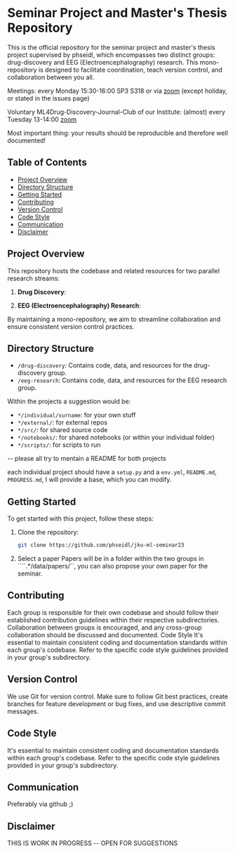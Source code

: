# Seminar Project and Master's Thesis Repository
This is the official repository for the seminar project and master's thesis project supervised by phseidl, which encompasses two distinct groups: drug-discovery and EEG (Electroencephalography) research. This mono-repository is designed to facilitate coordination, teach version control, and collaboration between you all.

Meetings: every Monday 15:30-16:00 SP3 S318 or via [zoom](https://jku.zoom.us/j/98032906314?pwd=ZFRQVDA5UVU1T0d6U0R2eGljQjF3dz09) (except holiday, or stated in the issues page)

Voluntary ML4Drug-Discovery-Journal-Club of our Institute: (almost) every Tuesday 13-14:00 [zoom](https://jku.zoom.us/j/99088074385?pwd=bEdQN1dnaVNTUDFsdkRhSU9SZmZVQT09)

Most important thing:
your results should be reproducible and therefore well documented!

## Table of Contents

- [Project Overview](#project-overview)
- [Directory Structure](#directory-structure)
- [Getting Started](#getting-started)
- [Contributing](#contributing)
- [Version Control](#version-control)
- [Code Style](#code-style)
- [Communication](#communication)
- [Disclaimer](#disclaimer)

## Project Overview

This repository hosts the codebase and related resources for two parallel research streams:

1. **Drug Discovery**: 

2. **EEG (Electroencephalography) Research**: 

By maintaining a mono-repository, we aim to streamline collaboration and ensure consistent version control practices.

## Directory Structure

- `/drug-discovery`: Contains code, data, and resources for the drug-discovery group.
- `/eeg-research`: Contains code, data, and resources for the EEG research group.

Within the projects a suggestion would be:
- `*/individual/surname`: for your own stuff
- `*/external/`: for external repos
- `*/src/`: for shared source code
- `*/notebooks/`: for shared notebooks (or within your individual folder)
- `*/scripts/`: for scripts to run

-- 
please all try to mentain a README for both projects

each individual project should have a `setup.py` and a `env.yml`, `README.md`, `PROGRESS.md`, I will provide a base, which you can modify.


## Getting Started

To get started with this project, follow these steps:

1. Clone the repository:

   ```bash
   git clone https://github.com/phseidl/jku-ml-seminar23

2. Select a paper
Papers will be in a folder within the two groups in ````.*/data/papers/``, you can also propose your own paper for the seminar.

## Contributing

Each group is responsible for their own codebase and should follow their established contribution guidelines within their respective subdirectories.
Collaboration between groups is encouraged, and any cross-group collaboration should be discussed and documented.
Code Style
It's essential to maintain consistent coding and documentation standards within each group's codebase. Refer to the specific code style guidelines provided in your group's subdirectory.

## Version Control

We use Git for version control. Make sure to follow Git best practices, create branches for feature development or bug fixes, and use descriptive commit messages.

## Code Style

It's essential to maintain consistent coding and documentation standards within each group's codebase. Refer to the specific code style guidelines provided in your group's subdirectory.

## Communication

Preferably via github ;)

## Disclaimer

THIS IS WORK IN PROGRESS -- OPEN FOR SUGGESTIONS

